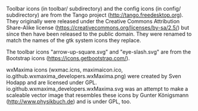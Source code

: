 Toolbar icons (in toolbar/ subdirectory) and the config icons (in
config/ subdirectory) are from the Tango project
(http://tango.freedesktop.org). They originally were released under
the Creative Commons Attribution Share-Alike license
(https://creativecommons.org/licenses/by-sa/2.5/) but since then have
been released to the public domain.
They were renamed to match the names of the gtk system icons they
replace.

The toolbar icons "arrow-up-square.svg" and "eye-slash.svg" are
from the Bootstrap icons (https://icons.getbootstrap.com/).



wxMaxima icons (wxmac.icns, maximaicon.ico, io.github.wxmaxima_developers.wxMaxima.png) were created
by Sven Hodapp and are licensed under GPL.
io.github.wxmaxima_developers.wxMaxima.svg was an attempt to make a scaleable vector image that
resembles these icons by Gunter Königsmann (http://www.physikbuch.de)
and is under GPL, too.
